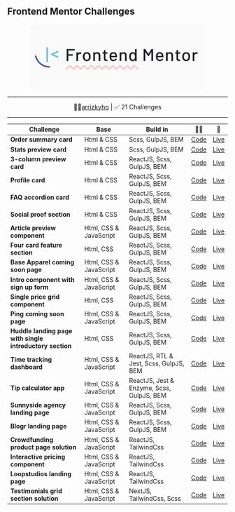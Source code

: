 ## Frontend Mentor Challenges

<p align="center">
<img src="assets/images/fm-logo-2.png" width="400">
</p>

---

<p align="center">
👩‍🚀<a href="https://www.frontendmentor.io/profile/arrizkyhp">arrizkyhp</a> | ✅ 21 Challenges
</p>

---

| Challenge                                                | Base                   | Build in                                  | 👨‍💻                                                                               | 🚀                                                                                |
| -------------------------------------------------------- | ---------------------- | ----------------------------------------- | -------------------------------------------------------------------------------- | --------------------------------------------------------------------------------- |
| **Order summary card**                                   | Html & CSS             | Scss, GulpJS, BEM                         | [ Code](https://github.com/arrizkyhp/fm-order-summary-component)                 | [ Live ](https://arrizkyhp.github.io/fm-order-summary-component/)                 |
| **Stats preview card**                                   | Html & CSS             | Scss, GulpJS, BEM                         | [ Code](https://github.com/arrizkyhp/fm-stats-preview-card-component)            | [ Live ](https://arrizkyhp.github.io/fm-stats-preview-card-component/)            |
| **3-column preview card**                                | Html & CSS             | ReactJS, Scss, GulpJS, BEM                | [ Code](https://github.com/arrizkyhp/three-column-preview-card)                  | [ Live ](https://arrizkyhp.github.io/three-column-preview-card/)                  |
| **Profile card**                                         | Html & CSS             | ReactJS, Scss, GulpJS, BEM                | [ Code](https://github.com/arrizkyhp/profile-card-component-main)                | [ Live ](https://arrizkyhp.github.io/profile-card-component-main/)                |
| **FAQ accordion card**                                   | Html & CSS             | ReactJS, Scss, GulpJS, BEM                | [ Code](https://github.com/arrizkyhp/faq-accordion-card-main)                    | [ Live ](https://arrizkyhp.github.io/faq-accordion-card-main/)                    |
| **Social proof section**                                 | Html & CSS             | ReactJS, Scss, GulpJS, BEM                | [ Code](https://github.com/arrizkyhp/fm-social-proof-section)                    | [ Live ](https://arrizkyhp.github.io/fm-social-proof-section/)                    |
| **Article preview component**                            | Html, CSS & JavaScript | ReactJS, Scss, GulpJS, BEM                | [ Code](https://github.com/arrizkyhp/fm-article-preview-component)               | [ Live ](https://arrizkyhp.github.io/fm-article-preview-component/)               |
| **Four card feature section**                            | Html, CSS              | ReactJS, Scss, GulpJS, BEM                | [ Code](https://github.com/arrizkyhp/fm-four-card-feature)                       | [ Live ](https://arrizkyhp.github.io/fm-four-card-feature/)                       |
| **Base Apparel coming soon page**                        | Html, CSS & JavaScript | ReactJS, Scss, GulpJS, BEM                | [ Code](https://github.com/arrizkyhp/fm-base-apparel-coming-soon)                | [ Live ](https://arrizkyhp.github.io/fm-base-apparel-coming-soon/)                |
| **Intro component with sign up form**                    | Html, CSS & JavaScript | ReactJS, Scss, GulpJS, BEM                | [ Code](https://github.com/arrizkyhp/fm-intro-component-with-signup-form)        | [ Live ](https://arrizkyhp.github.io/fm-intro-component-with-signup-form/)        |
| **Single price grid component**                          | Html, CSS              | ReactJS, Scss, GulpJS, BEM                | [ Code](https://github.com/arrizkyhp/fm-single-price-grid-component)             | [ Live ](https://arrizkyhp.github.io/fm-single-price-grid-component/)             |
| **Ping coming soon page**                                | Html, CSS & JavaScript | ReactJS, Scss, GulpJS, BEM                | [ Code](https://github.com/arrizkyhp/fm-ping-coming-soon-page)                   | [ Live ](https://arrizkyhp.github.io/fm-ping-coming-soon-page/)                   |
| **Huddle landing page with single introductory section** | Html, CSS              | ReactJS, Scss, GulpJS, BEM                | [ Code](https://github.com/arrizkyhp/fm-hundle-landing-with-single-introductory) | [ Live ](https://arrizkyhp.github.io/fm-hundle-landing-with-single-introductory/) |
| **Time tracking dashboard**                              | Html, CSS & JavaScript | ReactJS, RTL & Jest, Scss, GulpJS, BEM    | [ Code](https://github.com/arrizkyhp/fm-time-tracking-dashboard)                 | [ Live ](https://arrizkyhp.github.io/fm-time-tracking-dashboard/)                 |
| **Tip calculator app**                                   | Html, CSS & JavaScript | ReactJS, Jest & Enzyme, Scss, GulpJS, BEM | [ Code](https://github.com/arrizkyhp/fm-tip-calculator-app)                      | [ Live ](https://arrizkyhp.github.io/fm-tip-calculator-app/)                      |
| **Sunnyside agency landing page**                        | Html, CSS & JavaScript | ReactJS, Scss, GulpJS, BEM                | [ Code](https://github.com/arrizkyhp/fm-sunnyside-agency-landing-page)           | [ Live ](https://arrizkyhp.github.io/fm-sunnyside-agency-landing-page/)           |
| **Blogr landing page**                                   | Html, CSS & JavaScript | ReactJS, Scss, GulpJS, BEM                | [ Code](https://github.com/arrizkyhp/fm-blogr-landing-page)                      | [ Live ](https://arrizkyhp.github.io/fm-blogr-landing-page/)                      |
| **Crowdfunding product page solution**                   | Html, CSS & JavaScript | ReactJS, TailwindCss                      | [ Code](https://github.com/arrizkyhp/fm-crowdfunding-product-page)               | [ Live ](https://arrizkyhp.github.io/fm-crowdfunding-product-page/)               |
| **Interactive pricing component**                        | Html, CSS & JavaScript | ReactJS, TailwindCss                      | [ Code](https://github.com/arrizkyhp/fm-interactive-pricing-component)           | [ Live ](https://arrizkyhp.github.io/fm-interactive-pricing-component/)           |
| **Loopstudios landing page**                             | Html, CSS & JavaScript | ReactJS, TailwindCss                      | [ Code](https://github.com/arrizkyhp/fm-loopstudios-landing-page)                | [ Live ](https://arrizkyhp.github.io/fm-loopstudios-landing-page/)           |
| **Testimonials grid section solution**                             | Html, CSS & JavaScript | NextJS, TailwindCss, Scss                    | [ Code](https://github.com/arrizkyhp/fm-testimonials-grid-section)                | [ Live ](https://fm-testimonials-grid-section-one.vercel.app/)           |
